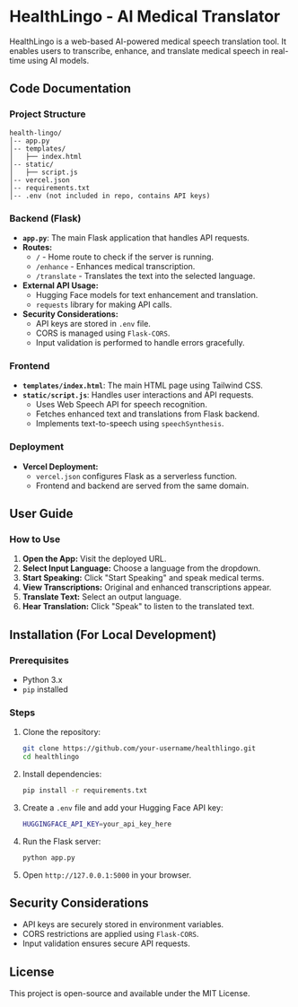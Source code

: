 # HealthLingo - AI Medical Translator

HealthLingo is a web-based AI-powered medical speech translation tool. It enables users to transcribe, enhance, and translate medical speech in real-time using AI models.

## Code Documentation

### Project Structure
```
health-lingo/
│-- app.py
│-- templates/
│   ├── index.html
│-- static/
│   ├── script.js
│-- vercel.json
│-- requirements.txt
│-- .env (not included in repo, contains API keys)
```

### Backend (Flask)
- **`app.py`**: The main Flask application that handles API requests.
- **Routes:**
  - `/` - Home route to check if the server is running.
  - `/enhance` - Enhances medical transcription.
  - `/translate` - Translates the text into the selected language.
- **External API Usage:**
  - Hugging Face models for text enhancement and translation.
  - `requests` library for making API calls.
- **Security Considerations:**
  - API keys are stored in `.env` file.
  - CORS is managed using `Flask-CORS`.
  - Input validation is performed to handle errors gracefully.

### Frontend
- **`templates/index.html`**: The main HTML page using Tailwind CSS.
- **`static/script.js`**: Handles user interactions and API requests.
  - Uses Web Speech API for speech recognition.
  - Fetches enhanced text and translations from Flask backend.
  - Implements text-to-speech using `speechSynthesis`.

### Deployment
- **Vercel Deployment:**
  - `vercel.json` configures Flask as a serverless function.
  - Frontend and backend are served from the same domain.

## User Guide
### How to Use
1. **Open the App:** Visit the deployed URL.
2. **Select Input Language:** Choose a language from the dropdown.
3. **Start Speaking:** Click "Start Speaking" and speak medical terms.
4. **View Transcriptions:** Original and enhanced transcriptions appear.
5. **Translate Text:** Select an output language.
6. **Hear Translation:** Click "Speak" to listen to the translated text.

## Installation (For Local Development)
### Prerequisites
- Python 3.x
- `pip` installed

### Steps
1. Clone the repository:
   ```sh
   git clone https://github.com/your-username/healthlingo.git
   cd healthlingo
   ```
2. Install dependencies:
   ```sh
   pip install -r requirements.txt
   ```
3. Create a `.env` file and add your Hugging Face API key:
   ```sh
   HUGGINGFACE_API_KEY=your_api_key_here
   ```
4. Run the Flask server:
   ```sh
   python app.py
   ```
5. Open `http://127.0.0.1:5000` in your browser.

## Security Considerations
- API keys are securely stored in environment variables.
- CORS restrictions are applied using `Flask-CORS`.
- Input validation ensures secure API requests.

## License
This project is open-source and available under the MIT License.
